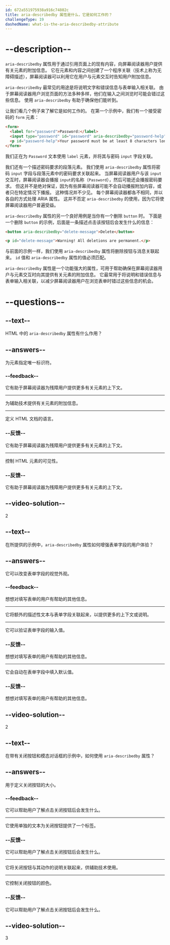 ```yaml
---
id: 672a551975938a916c74802c
title: aria-describedby 属性是什么，它是如何工作的？
challengeType: 19
dashedName: what-is-the-aria-describedby-attribute
---
```


# --description--

`aria-describedby` 属性用于通过引用页面上的现有内容，向屏幕阅读器用户提供有关元素的附加信息。 它在元素和内容之间创建了一个程序关联（技术上称为无障碍描述），屏幕阅读器可以利用它在用户与元素交互时告知用户附加信息。

`aria-describedby` 最常见的用途是将说明文字和错误信息与表单输入相关联。 由于屏幕阅读器用户浏览页面的方法多种多样，他们在输入之间浏览时可能会错过这些信息。 使用 `aria-describedby` 有助于确保他们能听到。

让我们看几个例子来了解它是如何工作的。 在第一个示例中，我们有一个接受密码的 `form` 元素：

```html
<form>
  <label for="password">Password:</label>
  <input type="password" id="password" aria-describedby="password-help" />
  <p id="password-help">Your password must be at least 8 characters long.</p>
</form>
```

我们正在为 `Password` 文本使用 `label` 元素，并将其与密码 `input` 字段关联。

我们还有一个描述密码要求的段落元素。 我们使用 `aria-describedby` 属性将密码 `input` 字段与段落元素中的密码要求关联起来。 当屏幕阅读器用户与该 `input` 交互时，屏幕阅读器会播报 `input`的名称（`Password`），然后可能还会播报密码要求。 但这并不是绝对保证，因为有些屏幕阅读器可能不会自动播报附加内容，或者只在特定情况下播报。 这种情况并不少见。 每个屏幕阅读器都各不相同，并以各自的方式处理 ARIA 属性。 这并不否定 `aria-describedby` 的使用，因为它将使屏幕阅读器用户普遍受益。

`aria-describedby` 属性的另一个良好用例是当你有一个删除 `button` 时。 下面是一个删除 `button` 的示例，后面是一条描述点击该按钮后会发生什么的信息：

```html
<button aria-describedby="delete-message">Delete</button>

<p id="delete-message">Warning! All deletions are permanent.</p>
```

与前面的示例一样，我们使用 `aria-describedby` 属性将删除按钮与消息关联起来。 `id` 值和 `aria-describedby` 属性的值必须匹配。

`aria-describedby` 属性是一个功能强大的属性，可用于帮助确保在屏幕阅读器用户与元素交互时向其提供有关元素的附加信息。 它最常用于将说明和错误信息与表单输入相关联，以减少屏幕阅读器用户在浏览表单时错过这些信息的机会。

# --questions--

## --text--

HTML 中的 `aria-describedby` 属性有什么作用？

## --answers--

为元素指定唯一标识符。

### --feedback--

它有助于屏幕阅读器为残障用户提供更多有关元素的上下文。

---

为辅助技术提供有关元素的附加信息。

---

定义 HTML 文档的语言。

### --反馈--

它有助于屏幕阅读器为残障用户提供更多有关元素的上下文。

---

控制 HTML 元素的可见性。

### --反馈--

它有助于屏幕阅读器为残障用户提供更多有关元素的上下文。

## --video-solution--

2

## --text--

在所提供的示例中，`aria-describedby` 属性如何增强表单字段的用户体验？

## --answers--

它可以改变表单字段的视觉外观。

### --feedback--

想想对填写表单的用户有帮助的其他信息。

---

它将额外的描述性文本与表单字段关联起来，以提供更多的上下文或说明。

---

它可以验证表单字段的输入值。

### --反馈--

想想对填写表单的用户有帮助的其他信息。

---

它会自动在表单字段中填入默认值。

### --反馈--

想想对填写表单的用户有帮助的其他信息。

## --video-solution--

2

## --text--

在带有关闭按钮和模态对话框的示例中，如何使用 `aria-describedby` 属性？

## --answers--

用于定义关闭按钮的大小。

### --feedback--

它可以帮助用户了解点击关闭按钮后会发生什么。

---

它使用单独的文本为关闭按钮提供了一个标签。

### --反馈--

它可以帮助用户了解点击关闭按钮后会发生什么。

---

它将关闭按钮与其动作的说明关联起来，供辅助技术使用。

---

它控制关闭按钮的颜色。

### --反馈--

它可以帮助用户了解点击关闭按钮后会发生什么。

## --video-solution--

3
